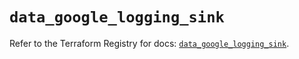 # `data_google_logging_sink`

Refer to the Terraform Registry for docs: [`data_google_logging_sink`](https://registry.terraform.io/providers/hashicorp/google/5.30.0/docs/data-sources/logging_sink).
